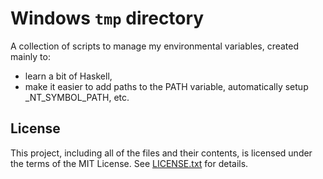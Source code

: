# Windows `tmp` directory

A collection of scripts to manage my environmental variables, created mainly
to:

* learn a bit of Haskell,
* make it easier to add paths to the PATH variable, automatically setup
\_NT\_SYMBOL\_PATH, etc.

## License

This project, including all of the files and their contents, is licensed under
the terms of the MIT License.
See [LICENSE.txt] for details.



[LICENSE.txt]: LICENSE.txt
